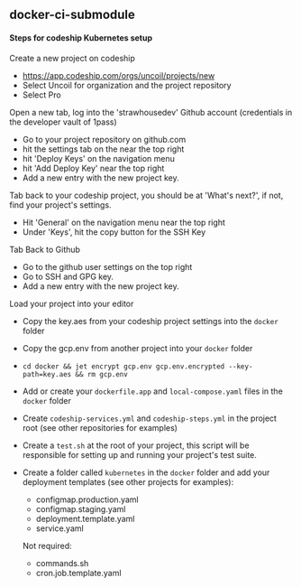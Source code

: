 ## docker-ci-submodule

#### Steps for codeship Kubernetes setup

Create a new project on codeship
- https://app.codeship.com/orgs/uncoil/projects/new
- Select Uncoil for organization and the project repository
- Select Pro


Open a new tab, log into the 'strawhousedev' Github account (credentials in the developer vault of 1pass) 
- Go to your project repository on github.com
- hit the settings tab on the near the top right 
- hit 'Deploy Keys' on the navigation menu
- hit 'Add Deploy Key' near the top right
- Add a new entry with the new project key.


Tab back to your codeship project, you should be at 'What's next?', if not, find your project's settings.
- Hit 'General' on the navigation menu near the top right
- Under 'Keys', hit the copy button for the SSH Key 


Tab Back to Github
- Go to the github user settings on the top right
- Go to SSH and GPG key.
- Add a new entry with the new project key.


Load your project into your editor
- Copy the key.aes from your codeship project settings into the `docker` folder
- Copy the gcp.env from another project into your `docker` folder
- `cd docker && jet encrypt gcp.env gcp.env.encrypted --key-path=key.aes && rm gcp.env`
- Add or create your `dockerfile.app` and `local-compose.yaml` files in the `docker` folder
- Create `codeship-services.yml` and `codeship-steps.yml` in the project root (see other repositories for examples)
- Create a `test.sh` at the root of your project, this script will be responsible for setting up and running your project's test suite.
- Create a folder called `kubernetes` in the `docker` folder and add your deployment templates (see other projects for examples):
  - configmap.production.yaml
  - configmap.staging.yaml
  - deployment.template.yaml
  - service.yaml

  Not required:
  - commands.sh
  - cron.job.template.yaml
